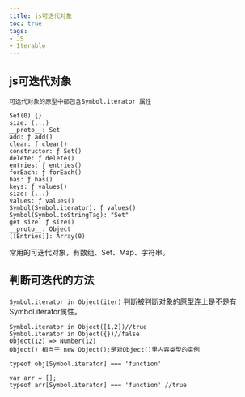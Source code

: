 ```yaml
---
title: js可迭代对象
toc: true
tags: 
- JS
- Iterable
---
```

## js可迭代对象
`可迭代对象的原型中都包含Symbol.iterator 属性`
```
Set(0) {}
size: (...)
__proto__: Set
add: ƒ add()
clear: ƒ clear()
constructor: ƒ Set()
delete: ƒ delete()
entries: ƒ entries()
forEach: ƒ forEach()
has: ƒ has()
keys: ƒ values()
size: (...)
values: ƒ values()
Symbol(Symbol.iterator): ƒ values()
Symbol(Symbol.toStringTag): "Set"
get size: ƒ size()
__proto__: Object
[[Entries]]: Array(0)
```
常用的可迭代对象，有数组、Set、Map、字符串。
## 判断可迭代的方法

`Symbol.iterator in Object(iter)`
判断被判断对象的原型连上是不是有Symbol.iterator属性。
```
Symbol.iterator in Object([1,2])//true
Symbol.iterator in Object({})//false
Object(12) => Number(12)
Object() 相当于 new Object();是对Object()里内容类型的实例
```
`typeof obj[Symbol.iterator] === 'function'`
```
var arr = [];
typeof arr[Symbol.iterator] === 'function' //true
```